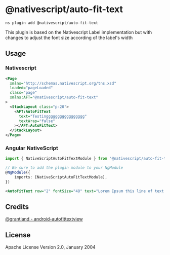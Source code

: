 # @nativescript/auto-fit-text

```cli
ns plugin add @nativescript/auto-fit-text
```

This plugin is based on the Nativescript Label implementation but with changes to adjust the font size according of the label's width

## Usage

### Nativescript

```xml
<Page
  xmlns="http://schemas.nativescript.org/tns.xsd"
  loaded="pageLoaded"
  class="page"
  xmlns:AFT="@nativescript/auto-fit-text"
>
  <StackLayout class="p-20">
    <AFT:AutoFitText
      text="Testinggggggggggggggggg"
      textWrap="false"
    ></AFT:AutoFitText>
  </StackLayout>
</Page>
```

### Angular NativeScript

```typescript
import { NativeScriptAutoFitTextModule } from '@nativescript/auto-fit-text/angular';

// Be sure to add the plugin module to your NgModule
@NgModule({
	imports: [NativeScriptAutoFitTextModule],
})
```

```xml
<AutoFitText row="2" fontSize="48" text="Lorem Ipsum this line of text with fontSize ignored because the text is so long." textWrap="false"></AutoFitText>
```

## Credits

[@grantland - android-autofittextview](https://github.com/grantland/android-autofittextview)

## License

Apache License Version 2.0, January 2004
